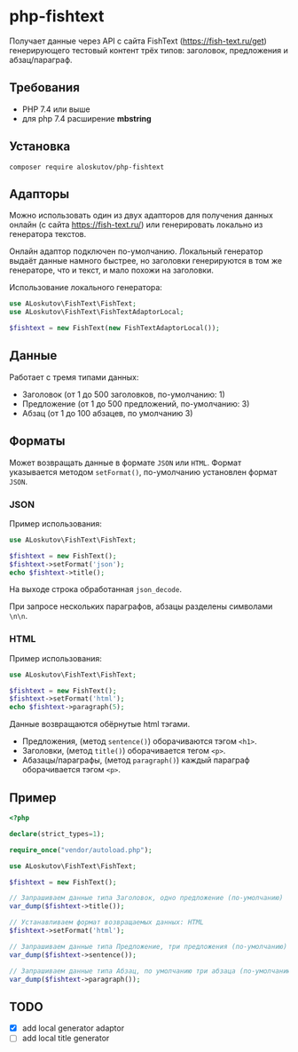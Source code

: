 # php-fishtext

Получает данные через API с сайта FishText (https://fish-text.ru/get) генерирующего тестовый контент трёх типов: заголовок, предложения и абзац/параграф.

## Требования

- PHP 7.4 или выше
- для php 7.4 расширение **mbstring**

## Установка

```shell
composer require aloskutov/php-fishtext
```

## Адапторы

Можно использовать один из двух адапторов для получения данных онлайн (с сайта https://fish-text.ru/) или генерировать локально из генератора текстов.

Онлайн адаптор подключен по-умолчанию. Локальный генератор выдаёт данные намного быстрее, но заголовки генерируются в том же генераторе, что и текст, и мало похожи на заголовки.

Использование локального генератора:

```php
use ALoskutov\FishText\FishText;
use ALoskutov\FishText\FishTextAdaptorLocal;

$fishtext = new FishText(new FishTextAdaptorLocal());
```

## Данные

Работает с тремя типами данных:
- Заголовок (от 1 до 500 заголовков, по-умолчанию: 1)
- Предложение (от 1 до 500 предложений, по-умолчанию: 3)
- Абзац (от 1 до 100 абзацев, по умолчанию 3)

## Форматы

Может возвращать данные в формате `JSON` или `HTML`. Формат указывается методом `setFormat()`, по-умолчанию установлен формат `JSON`.

### JSON

Пример использования:

```php
use ALoskutov\FishText\FishText;

$fishtext = new FishText();
$fishtext->setFormat('json');
echo $fishtext->title();
```

На выходе строка обработанная `json_decode`.


При запросе нескольких параграфов, абзацы разделены символами `\n\n`.

### HTML

Пример использования:

```php
use ALoskutov\FishText\FishText;

$fishtext = new FishText();
$fishtext->setFormat('html');
echo $fishtext->paragraph(5);
```

Данные возвращаются обёрнутые html тэгами.

- Предложения, (метод `sentence()`) оборачиваются тэгом `<h1>`.
- Заголовки, (метод `title()`) оборачивается тегом `<p>`.
- Абазацы/параграфы, (метод `paragraph()`) каждый параграф оборачивается тэгом `<p>`.

## Пример

```php
<?php

declare(strict_types=1);

require_once("vendor/autoload.php");

use ALoskutov\FishText\FishText;

$fishtext = new FishText();

// Запрашиваем данные типа Заголовок, одно предложение (по-умолчанию)
var_dump($fishtext->title());

// Устанавливаем формат возвращаемых данных: HTML
$fishtext->setFormat('html');

// Запрашиваем данные типа Предложение, три предложения (по-умолчанию)
var_dump($fishtext->sentence());

// Запрашиваем данные типа Абзац, по умолчанию три абзаца (по-умолчанию)
var_dump($fishtext->paragraph());
```

## TODO

- [x] add local generator adaptor
- [ ] add local title generator
